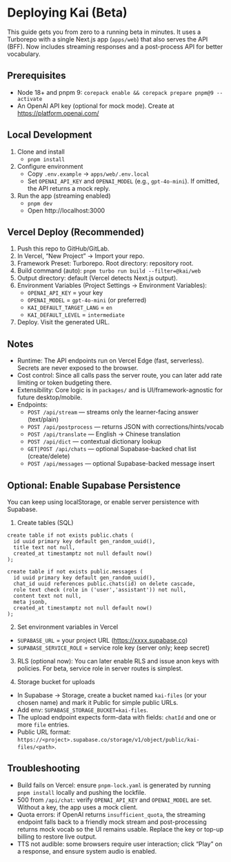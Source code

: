 # Deploying Kai (Beta)

This guide gets you from zero to a running beta in minutes. It uses a Turborepo with a single Next.js app (`apps/web`) that also serves the API (BFF). Now includes streaming responses and a post-process API for better vocabulary.

## Prerequisites
- Node 18+ and pnpm 9: `corepack enable && corepack prepare pnpm@9 --activate`
- An OpenAI API key (optional for mock mode). Create at https://platform.openai.com/

## Local Development
1. Clone and install
   - `pnpm install`
2. Configure environment
   - Copy `.env.example` → `apps/web/.env.local`
   - Set `OPENAI_API_KEY` and `OPENAI_MODEL` (e.g., `gpt-4o-mini`). If omitted, the API returns a mock reply.
3. Run the app (streaming enabled)
   - `pnpm dev`
   - Open http://localhost:3000

## Vercel Deploy (Recommended)
1. Push this repo to GitHub/GitLab.
2. In Vercel, “New Project” → Import your repo.
3. Framework Preset: Turborepo. Root directory: repository root.
4. Build command (auto): `pnpm turbo run build --filter=@kai/web`
5. Output directory: default (Vercel detects Next.js output).
6. Environment Variables (Project Settings → Environment Variables):
   - `OPENAI_API_KEY` = your key
   - `OPENAI_MODEL` = `gpt-4o-mini` (or preferred)
   - `KAI_DEFAULT_TARGET_LANG` = `en`
   - `KAI_DEFAULT_LEVEL` = `intermediate`
7. Deploy. Visit the generated URL.

## Notes
- Runtime: The API endpoints run on Vercel Edge (fast, serverless). Secrets are never exposed to the browser.
- Cost control: Since all calls pass the server route, you can later add rate limiting or token budgeting there.
- Extensibility: Core logic is in `packages/` and is UI/framework-agnostic for future desktop/mobile.
 - Endpoints:
   - `POST /api/stream` — streams only the learner-facing answer (text/plain)
   - `POST /api/postprocess` — returns JSON with corrections/hints/vocab
   - `POST /api/translate` — English → Chinese translation
   - `POST /api/dict` — contextual dictionary lookup
   - `GET|POST /api/chats` — optional Supabase-backed chat list (create/delete)
   - `POST /api/messages` — optional Supabase-backed message insert

## Optional: Enable Supabase Persistence
You can keep using localStorage, or enable server persistence with Supabase.

1) Create tables (SQL)
```
create table if not exists public.chats (
  id uuid primary key default gen_random_uuid(),
  title text not null,
  created_at timestamptz not null default now()
);

create table if not exists public.messages (
  id uuid primary key default gen_random_uuid(),
  chat_id uuid references public.chats(id) on delete cascade,
  role text check (role in ('user','assistant')) not null,
  content text not null,
  meta jsonb,
  created_at timestamptz not null default now()
);
```

2) Set environment variables in Vercel
- `SUPABASE_URL` = your project URL (https://xxxx.supabase.co)
- `SUPABASE_SERVICE_ROLE` = service role key (server only; keep secret)

3) RLS (optional now): You can later enable RLS and issue anon keys with policies. For beta, service role in server routes is simplest.

4) Storage bucket for uploads
- In Supabase → Storage, create a bucket named `kai-files` (or your chosen name) and mark it Public for simple public URLs.
- Add env: `SUPABASE_STORAGE_BUCKET=kai-files`.
- The upload endpoint expects form-data with fields: `chatId` and one or more `file` entries.
- Public URL format: `https://<project>.supabase.co/storage/v1/object/public/kai-files/<path>`.

## Troubleshooting
- Build fails on Vercel: ensure `pnpm-lock.yaml` is generated by running `pnpm install` locally and pushing the lockfile.
- 500 from `/api/chat`: verify `OPENAI_API_KEY` and `OPENAI_MODEL` are set. Without a key, the app uses a mock client.
- Quota errors: if OpenAI returns `insufficient_quota`, the streaming endpoint falls back to a friendly mock stream and post-processing returns mock vocab so the UI remains usable. Replace the key or top-up billing to restore live output.
- TTS not audible: some browsers require user interaction; click “Play” on a response, and ensure system audio is enabled.
